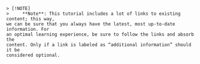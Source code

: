     > [!NOTE]
    >     **Note**: This tutorial includes a lot of links to existing content; this way,
    we can be sure that you always have the latest, most up-to-date information. For
    an optimal learning experience, be sure to follow the links and absorb the
    content. Only if a link is labeled as “additional information” should it be
    considered optional.